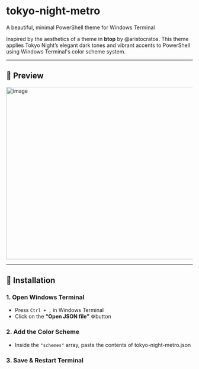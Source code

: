 # tokyo-night-metro
A beautiful, minimal PowerShell theme for Windows Terminal

Inspired by the aesthetics of a theme in **btop** by @aristocratos.
This theme applies Tokyo Night’s elegant dark tones and vibrant accents to PowerShell using Windows Terminal's color scheme system.

---

## 🎨 Preview

<img width="610" height="464" alt="image" src="https://github.com/user-attachments/assets/fd45876a-7009-48c0-94e4-e1568bab9bea" />

---

## 🚀 Installation

### 1. Open Windows Terminal 

- Press `Ctrl + ,` in Windows Terminal
- Click on the **“Open JSON file”** ⚙️button

### 2. Add the Color Scheme

- Inside the `"schemes"` array, paste the contents of tokyo-night-metro.json

### 3. Save & Restart Terminal

